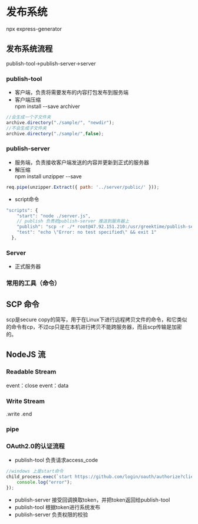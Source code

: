 # 发布系统

npx express-generator

## 发布系统流程
publish-tool->publish-server->server
### publish-tool
- 客户端，负责将需要发布的内容打包发布到服务端
- 客户端压缩<br>
npm install --save archiver
~~~js
//会生成一个子文件夹
archive.directory("./sample/", "newdir");
//不会生成子文件夹
archive.directory("./sample/",false);
~~~
### publish-server
- 服务端，负责接收客户端发送的内容并更新到正式的服务器
- 解压缩<br>
npm install unzipper --save
~~~js
req.pipe(unzipper.Extract({ path: '../server/public/' }));
~~~
- script命令
~~~js
"scripts": {
    "start": "node ./server.js",
    // publish 负责把publish-server 推送到服务器上
    "publish": "scp -r ./* root@47.92.151.210:/usr/greektime/publish-server",
    "test": "echo \"Error: no test specified\" && exit 1"
  },
~~~
### Server
- 正式服务器

### 常用的工具（命令）
## SCP 命令
scp是secure copy的简写，用于在Linux下进行远程拷贝文件的命令，和它类似的命令有cp，不过cp只是在本机进行拷贝不能跨服务器，而且scp传输是加密的。

## NodeJS 流
### Readable Stream
event：close
event：data

### Write Stream
.write
.end

### pipe


### OAuth2.0的认证流程
- publish-tool 负责请求access_code 
~~~js
//windows 上是start命令
child_process.exec(`start https://github.com/login/oauth/authorize?client_id=Iv1.1ba97bf0d0f6eb1d`, (err, stdout, stderr) => {
    console.log("error");
});
~~~
- publish-server 接受回调换取token，并把token返回给publish-tool
- publish-tool 根据token进行系统发布
- publish-server 负责权限的校验